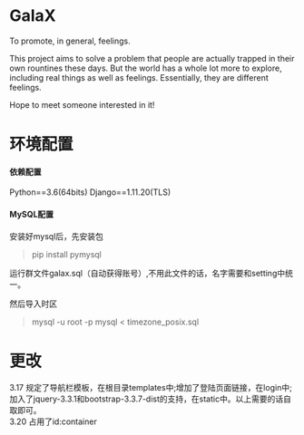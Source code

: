 # GalaX
To promote, in general, feelings.

This project aims to solve a problem that people are actually trapped in their own rountines these days. But the world has a whole lot more to explore, including real things as well as feelings. Essentially, they are different feelings.

Hope to meet someone interested in it!



# 环境配置
#### 依赖配置
Python==3.6(64bits)
Django==1.11.20(TLS)

#### MySQL配置
安装好mysql后，先安装包
> pip install pymysql

运行群文件galax.sql（自动获得账号）,不用此文件的话，名字需要和setting中统一。

然后导入时区
> mysql -u root -p mysql < timezone_posix.sql

# 更改
3.17 规定了导航栏模板，在根目录templates中;增加了登陆页面链接，在login中;加入了jquery-3.3.1和bootstrap-3.3.7-dist的支持，在static中。以上需要的话自取即可。   
3.20 占用了id:container
